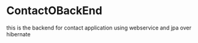 # ContactOBackEnd
this is the backend for contact application using webservice and jpa over hibernate
